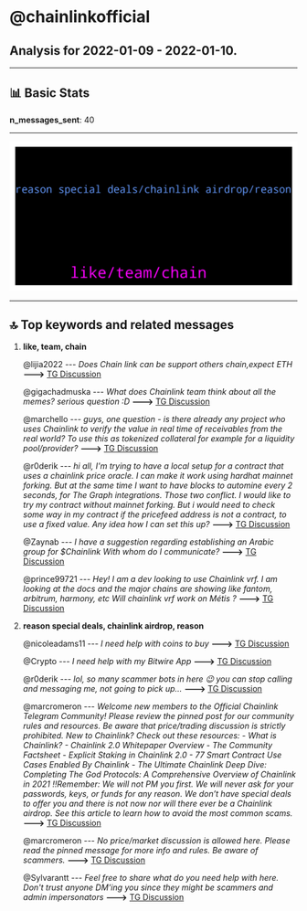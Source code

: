 # **@chainlinkofficial**
 ## Analysis for **2022-01-09** - **2022-01-10**.

---

## 📊 **Basic Stats**

**n_messages_sent**: 40

---
![wordcloud](chainlinkofficial_1Days_wordcloud.png)

---


## 🔝 **Top keywords and related messages**

1. **like, team, chain**

    @lijia2022 --- *Does Chain link can be support others chain,expect ETH* **--->** [TG Discussion](https://t.me/chainlinkofficial/361888)

    @gigachadmuska --- *What does Chainlink team think about all the memes? serious question :D* **--->** [TG Discussion](https://t.me/chainlinkofficial/361693)

    @marchello --- *guys, one question - is there already any project who uses Chainlink to verify the value in real time of receivables from the real world? To use this as tokenized collateral for example for a liquidity pool/provider?* **--->** [TG Discussion](https://t.me/chainlinkofficial/361707)

    @r0derik --- *hi all, I'm trying to have a local setup for a contract that uses a chainlink price oracle. I can make it work using hardhat mainnet forking. But at the same time I want to have blocks to automine every 2 seconds, for The Graph integrations. Those two conflict. I would like to try my contract without mainnet forking. But i would need to check some way in my contract if the pricefeed address is not a contract, to use a fixed value. Any idea how I can set this up?* **--->** [TG Discussion](https://t.me/chainlinkofficial/362261)

    @Zaynab --- *I have a suggestion regarding establishing an Arabic group for $Chainlink  With whom do I communicate?* **--->** [TG Discussion](https://t.me/chainlinkofficial/361819)

    @prince99721 --- *Hey!  I am a dev looking to use Chainlink vrf. I am looking at the docs and the major chains are showing like fantom, arbitrum, harmony, etc   Will chainlink vrf work on Métis ?* **--->** [TG Discussion](https://t.me/chainlinkofficial/362334)

2. **reason special deals, chainlink airdrop, reason**

    @nicoleadams11 --- *I need help with coins to buy* **--->** [TG Discussion](https://t.me/chainlinkofficial/361971)

    @Crypto --- *I need help with my Bitwire App* **--->** [TG Discussion](https://t.me/chainlinkofficial/361917)

    @r0derik --- *lol, so many scammer bots in here 😉 you can stop calling and messaging me, not going to pick up...* **--->** [TG Discussion](https://t.me/chainlinkofficial/362271)

    @marcromeron --- *Welcome new members to the Official Chainlink Telegram Community!  Please review the pinned post for our community rules and resources.   Be aware that price/trading discussion is strictly prohibited.  New to Chainlink? Check out these resources:  - What is Chainlink? - Chainlink 2.0 Whitepaper Overview - The Community Factsheet - Explicit Staking in Chainlink 2.0  - 77 Smart Contract Use Cases Enabled By Chainlink  - The Ultimate Chainlink Deep Dive: Completing The God Protocols: A Comprehensive Overview of Chainlink in 2021   ‼️Remember: We will not PM you first. We will never ask for your passwords, keys, or funds for any reason. We don’t have special deals to offer you and there is not now nor will there ever be a Chainlink airdrop. See this article to learn how to avoid the most common scams.* **--->** [TG Discussion](https://t.me/chainlinkofficial/362233)

    @marcromeron --- *No price/market discussion is allowed here. Please read the pinned message for more info and rules. Be aware of scammers.* **--->** [TG Discussion](https://t.me/chainlinkofficial/361980)

    @Sylvarantt --- *Feel free to share what do you need help with here. Don't trust anyone DM'ing you since they might be scammers and admin impersonators* **--->** [TG Discussion](https://t.me/chainlinkofficial/361925)

